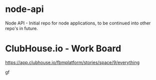 # node-api
Node API - Initial repo for node applications, to be continued into other repo's in future.

# ClubHouse.io - Work Board
https://app.clubhouse.io/fbmplatform/stories/space/9/everything

gf
